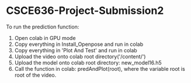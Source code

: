 # CSCE636-Project-Submission2
To run the prediction function:

1. Open colab in GPU mode
2. Copy everything in Install_Openpose and run in colab
3. Copy everything in 'Plot And Test' and run in colab
4. Upload the video onto colab root directory('/content/')
5. Upload the model onto colab root directory: new_model16.h5
6. Call the function in colab: predAndPlot(root), where the variable root is root of the video.
